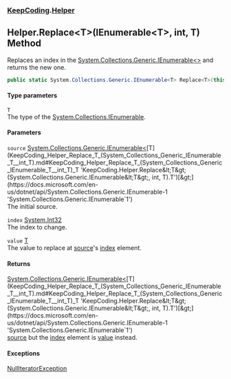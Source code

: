 ### [KeepCoding](KeepCoding.md 'KeepCoding').[Helper](KeepCoding_Helper.md 'KeepCoding.Helper')
## Helper.Replace&lt;T&gt;(IEnumerable&lt;T&gt;, int, T) Method
Replaces an index in the [System.Collections.Generic.IEnumerable&lt;&gt;](https://docs.microsoft.com/en-us/dotnet/api/System.Collections.Generic.IEnumerable-1 'System.Collections.Generic.IEnumerable`1') and returns the new one.  
```csharp
public static System.Collections.Generic.IEnumerable<T> Replace<T>(this System.Collections.Generic.IEnumerable<T> source, int index, T value);
```
#### Type parameters
<a name='KeepCoding_Helper_Replace_T_(System_Collections_Generic_IEnumerable_T__int_T)_T'></a>
`T`  
The type of the [System.Collections.IEnumerable](https://docs.microsoft.com/en-us/dotnet/api/System.Collections.IEnumerable 'System.Collections.IEnumerable').
  
#### Parameters
<a name='KeepCoding_Helper_Replace_T_(System_Collections_Generic_IEnumerable_T__int_T)_source'></a>
`source` [System.Collections.Generic.IEnumerable&lt;](https://docs.microsoft.com/en-us/dotnet/api/System.Collections.Generic.IEnumerable-1 'System.Collections.Generic.IEnumerable`1')[T](KeepCoding_Helper_Replace_T_(System_Collections_Generic_IEnumerable_T__int_T).md#KeepCoding_Helper_Replace_T_(System_Collections_Generic_IEnumerable_T__int_T)_T 'KeepCoding.Helper.Replace&lt;T&gt;(System.Collections.Generic.IEnumerable&lt;T&gt;, int, T).T')[&gt;](https://docs.microsoft.com/en-us/dotnet/api/System.Collections.Generic.IEnumerable-1 'System.Collections.Generic.IEnumerable`1')  
The initial source.
  
<a name='KeepCoding_Helper_Replace_T_(System_Collections_Generic_IEnumerable_T__int_T)_index'></a>
`index` [System.Int32](https://docs.microsoft.com/en-us/dotnet/api/System.Int32 'System.Int32')  
The index to change.
  
<a name='KeepCoding_Helper_Replace_T_(System_Collections_Generic_IEnumerable_T__int_T)_value'></a>
`value` [T](KeepCoding_Helper_Replace_T_(System_Collections_Generic_IEnumerable_T__int_T).md#KeepCoding_Helper_Replace_T_(System_Collections_Generic_IEnumerable_T__int_T)_T 'KeepCoding.Helper.Replace&lt;T&gt;(System.Collections.Generic.IEnumerable&lt;T&gt;, int, T).T')  
The value to replace at [source](KeepCoding_Helper_Replace_T_(System_Collections_Generic_IEnumerable_T__int_T).md#KeepCoding_Helper_Replace_T_(System_Collections_Generic_IEnumerable_T__int_T)_source 'KeepCoding.Helper.Replace&lt;T&gt;(System.Collections.Generic.IEnumerable&lt;T&gt;, int, T).source')'s [index](KeepCoding_Helper_Replace_T_(System_Collections_Generic_IEnumerable_T__int_T).md#KeepCoding_Helper_Replace_T_(System_Collections_Generic_IEnumerable_T__int_T)_index 'KeepCoding.Helper.Replace&lt;T&gt;(System.Collections.Generic.IEnumerable&lt;T&gt;, int, T).index') element.
  
#### Returns
[System.Collections.Generic.IEnumerable&lt;](https://docs.microsoft.com/en-us/dotnet/api/System.Collections.Generic.IEnumerable-1 'System.Collections.Generic.IEnumerable`1')[T](KeepCoding_Helper_Replace_T_(System_Collections_Generic_IEnumerable_T__int_T).md#KeepCoding_Helper_Replace_T_(System_Collections_Generic_IEnumerable_T__int_T)_T 'KeepCoding.Helper.Replace&lt;T&gt;(System.Collections.Generic.IEnumerable&lt;T&gt;, int, T).T')[&gt;](https://docs.microsoft.com/en-us/dotnet/api/System.Collections.Generic.IEnumerable-1 'System.Collections.Generic.IEnumerable`1')  
[source](KeepCoding_Helper_Replace_T_(System_Collections_Generic_IEnumerable_T__int_T).md#KeepCoding_Helper_Replace_T_(System_Collections_Generic_IEnumerable_T__int_T)_source 'KeepCoding.Helper.Replace&lt;T&gt;(System.Collections.Generic.IEnumerable&lt;T&gt;, int, T).source') but the [index](KeepCoding_Helper_Replace_T_(System_Collections_Generic_IEnumerable_T__int_T).md#KeepCoding_Helper_Replace_T_(System_Collections_Generic_IEnumerable_T__int_T)_index 'KeepCoding.Helper.Replace&lt;T&gt;(System.Collections.Generic.IEnumerable&lt;T&gt;, int, T).index') element is [value](KeepCoding_Helper_Replace_T_(System_Collections_Generic_IEnumerable_T__int_T).md#KeepCoding_Helper_Replace_T_(System_Collections_Generic_IEnumerable_T__int_T)_value 'KeepCoding.Helper.Replace&lt;T&gt;(System.Collections.Generic.IEnumerable&lt;T&gt;, int, T).value') instead.
#### Exceptions
[NullIteratorException](KeepCoding_NullIteratorException.md 'KeepCoding.NullIteratorException')  
